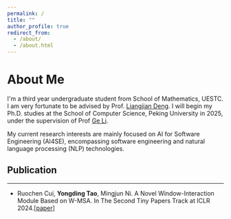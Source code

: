 ```yaml
---
permalink: /
title: ""
author_profile: true
redirect_from: 
  - /about/
  - /about.html
---
```

# About Me

I'm a third year undergraduate student from School of Mathematics, UESTC.  I am very fortunate to be advised by Prof. [Liangjian Deng](https://liangjiandeng.github.io/). I will begin my Ph.D. studies at the School of Computer Science, Peking University in 2025, under the supervision of Prof [Ge Li](https://ligechina.github.io/).

My current research interests are mainly focused on AI for Software Engineering (AI4SE), encompassing software engineering and natural language processing (NLP) technologies.

## Publication
---
- Ruochen Cui, **Yongding Tao**, Mingjun Ni. A Novel Window-Interaction Module Based on W-MSA. In The Second Tiny Papers Track at ICLR 2024.[[paper](https://openreview.net/forum?id=ki4R0z0C4K)]
